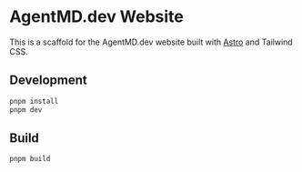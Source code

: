 # AgentMD.dev Website

This is a scaffold for the AgentMD.dev website built with [Astro](https://astro.build/) and Tailwind CSS.

## Development

```bash
pnpm install
pnpm dev
```

## Build

```bash
pnpm build
```
